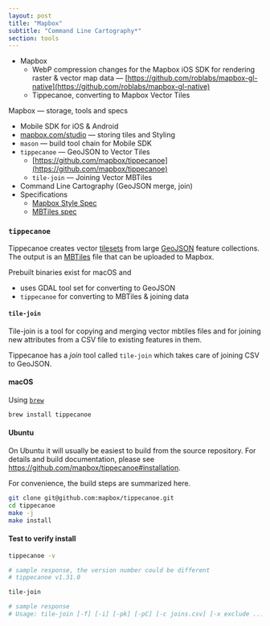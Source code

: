 ```yaml
---
layout: post
title: "Mapbox"
subtitle: "Command Line Cartography*"
section: tools
---
```


* Mapbox
  * WebP compression changes for the Mapbox iOS SDK for rendering raster & vector map data — [https://github.com/roblabs/mapbox-gl-native](https://github.com/roblabs/mapbox-gl-native)
  * Tippecanoe, converting to Mapbox Vector Tiles

Mapbox — storage, tools and specs
* Mobile SDK for iOS & Android
* [mapbox.com/studio](https://mapbox.com/studio) — storing tiles and Styling
* `mason` — build tool chain for Mobile SDK
* `tippecanoe` — GeoJSON to Vector Tiles   
  * [https://github.com/mapbox/tippecanoe](https://github.com/mapbox/tippecanoe)
  * `tile-join` — Joining Vector MBTiles
* Command Line Cartography (GeoJSON merge, join)
* Specifications
  * [Mapbox Style Spec](https://www.mapbox.com/mapbox-gl-js/style-spec/)
  * [MBTiles spec](https://github.com/mapbox/mbtiles-spec)


### `tippecanoe`

Tippecanoe creates vector [tilesets][tileset] from large [GeoJSON][geojson] feature collections. The output is an [MBTiles][mbtile] file that can be uploaded to Mapbox.

Prebuilt binaries exist for macOS and

* uses GDAL tool set for converting to GeoJSON
* `tippecanoe` for converting to MBTiles & joining data

#### `tile-join`

Tile-join is a tool for copying and merging vector mbtiles files and for joining new attributes from a CSV file to existing features in them.

Tippecanoe has a *join* tool called `tile-join` which takes care of joining CSV to GeoJSON.

#### macOS

Using [`brew`](http://brew.sh)
``` bash
brew install tippecanoe
```

#### Ubuntu

On Ubuntu it will usually be easiest to build from the source repository.  For details and build documentation, please see https://github.com/mapbox/tippecanoe#installation.

For convenience, the build steps are summarized here.
``` bash
git clone git@github.com:mapbox/tippecanoe.git
cd tippecanoe
make -j
make install
```

#### Test to verify install

``` bash
tippecanoe -v

# sample response, the version number could be different
# tippecanoe v1.31.0

tile-join

# sample response
# Usage: tile-join [-f] [-i] [-pk] [-pC] [-c joins.csv] [-x exclude ...] -o new.mbtiles source.mbtiles ...
```

[geojson]: https://www.mapbox.com/help/define-geojson/
[mbtile]: https://www.mapbox.com/help/define-mbtiles/
[shapefile]: https://www.mapbox.com/help/define-shapefile/
[tileset]: https://www.mapbox.com/help/define-tileset/
